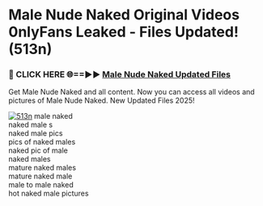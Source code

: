 # Male Nude Naked Original Videos 0nlyFans Leaked - Files Updated! (513n)

<h3>🔴 CLICK HERE 🌐==►► <a href="https://tinyurl.com/up5wt9bj" rel="nofollow">Male Nude Naked Updated Files</a></h3>

Get Male Nude Naked and all content. Now you can access all videos and pictures of Male Nude Naked. New Updated Files 2025!

[![513n](https://i.imgur.com/ABiUzMV.gif)](https://tinyurl.com/up5wt9bj)
male naked<br>
naked male s<br>
naked male pics<br>
pics of naked males<br>
naked pic of male<br>
naked males<br>
mature naked males<br>
mature naked male<br>
male to male naked<br>
hot naked male pictures